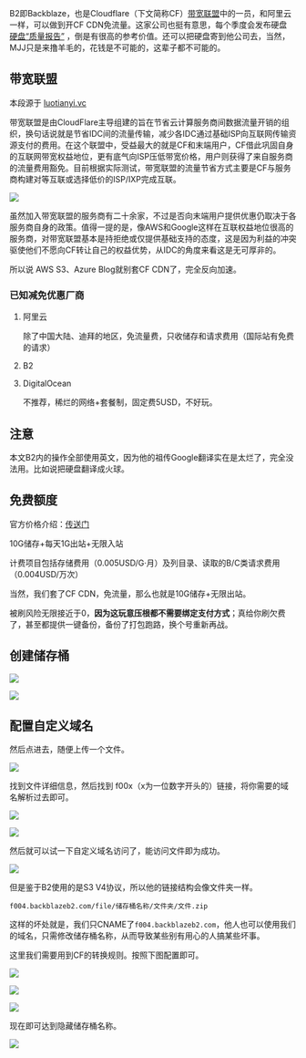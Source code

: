 B2即Backblaze，也是Cloudflare（下文简称CF）[带宽联盟](https://www.cloudflare.com/zh-cn/bandwidth-alliance)中的一员，和阿里云一样，可以做到开CF CDN免流量。这家公司也挺有意思，每个季度会发布硬盘 [硬盘“质量报告”](https://www.backblaze.com/blog/backblaze-drive-stats-for-q1-2022/) ，倒是有很高的参考价值。还可以把硬盘寄到他公司去，当然，MJJ只是来撸羊毛的，花钱是不可能的，这辈子都不可能的。

## 带宽联盟

本段源于 [luotianyi.vc](https://luotianyi.vc/6044.html)

带宽联盟是由CloudFlare主导组建的旨在节省云计算服务商间数据流量开销的组织，换句话说就是节省IDC间的流量传输，减少各IDC通过基础ISP向互联网传输资源支付的费用。在这个联盟中，受益最大的就是CF和末端用户，CF借此巩固自身的互联网带宽权益地位，更有底气向ISP压低带宽价格，用户则获得了来自服务商的流量费用豁免。目前根据实际测试，带宽联盟的流量节省方式主要是CF与服务商构建对等互联或选择低价的ISP/IXP完成互联。

![](https://cdn.luotianyi.vc/wp-content/uploads/2022-02-02_09-31-09.png)

虽然加入带宽联盟的服务商有二十余家，不过是否向末端用户提供优惠仍取决于各服务商自身的政策。值得一提的是，像AWS和Google这样在互联权益地位很高的服务商，对带宽联盟基本是持拒绝或仅提供基础支持的态度，这是因为利益的冲突驱使他们不愿向CF转让自己的权益优势，从IDC的角度来看这是无可厚非的。

所以说 AWS S3、Azure Blog就别套CF CDN了，完全反向加速。

### 已知减免优惠厂商

1. 阿里云

   除了中国大陆、迪拜的地区，免流量费，只收储存和请求费用（国际站有免费的请求）

2. B2

3. DigitalOcean

   不推荐，稀烂的网络+套餐制，固定费5USD，不好玩。

## 注意

本文B2内的操作全部使用英文，因为他的祖传Google翻译实在是太烂了，完全没法用。比如说把硬盘翻译成火球。

## 免费额度

官方价格介绍：[传送门](https://www.backblaze.com/b2/solutions/content-delivery.html)

10G储存+每天1G出站+无限入站

计费项目包括存储费用（0.005USD/G·月）及列目录、读取的B/C类请求费用（0.004USD/万次）

当然，我们套了CF CDN，免流量，那么也就是10G储存+无限出站。

被刷风险无限接近于0，**因为这玩意压根都不需要绑定支付方式**；真给你刷欠费了，甚至都提供一键备份，备份了打包跑路，换个号重新再战。

## 创建储存桶

![](https://s3-jp-ap-3.040407.xyz/oss/photos/Snipaste_10-03_08-36-03.png)

![](https://s3-jp-ap-3.040407.xyz/oss/photos/Snipaste_10-03_08-37-56.png)

## 配置自定义域名

然后点进去，随便上传一个文件。

![](https://s3-jp-ap-3.040407.xyz/oss/photos/Snipaste_10-03_08-40-53.png)

找到文件详细信息，然后找到 f00x（x为一位数字开头的）链接，将你需要的域名解析过去即可。

![](https://s3-jp-ap-3.040407.xyz/oss/photos/G%60%7B2AZF%255UT3M~AD8E6%5BO90.png)

![](https://s3-jp-ap-3.040407.xyz/oss/photos/Snipaste_10-03_09-11-28.png)

然后就可以试一下自定义域名访问了，能访问文件即为成功。

![](https://s3-jp-ap-3.040407.xyz/oss/photos/Snipaste_10-03_09-15-25.png)

但是鉴于B2使用的是S3 V4协议，所以他的链接结构会像文件夹一样。

```f004.backblazeb2.com/file/储存桶名称/文件夹/文件.zip```

这样的坏处就是，我们只CNAME了```f004.backblazeb2.com```，他人也可以使用我们的域名，只需修改储存桶名称，从而导致某些别有用心的人搞某些坏事。

这里我们需要用到CF的转换规则。按照下图配置即可。

![](https://s3-jp-ap-3.040407.xyz/oss/photos/Snipaste_10-03_09-21-54.png)

![](https://s3-jp-ap-3.040407.xyz/oss/photos/Snipaste_10-03_09-20-50.png)

![](https://s3-jp-ap-3.040407.xyz/oss/photos/Snipaste_10-03_09-20-58.png)

现在即可达到隐藏储存桶名称。

![](https://s3-jp-ap-3.040407.xyz/oss/photos/Snipaste_10-03_09-24-04.png)